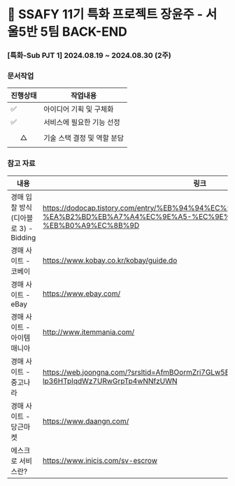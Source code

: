 # :round_pushpin: SSAFY 11기 특화 프로젝트 장윤주 - 서울5반 5팀 BACK-END

### [특화-Sub PJT 1] 2024.08.19 ~ 2024.08.30 (2주)

### 문서작업
|진행상태|작업내용|
|----|----|
|:white_check_mark:|아이디어 기획 및 구체화|
|:white_check_mark:|서비스에 필요한 기능 선정|
|$$\triangle$$|기술 스택 결정 및 역할 분담|


### 참고 자료
|내용|링크|
|----|----|
|경매 입찰 방식(디아블로 3) - Bidding|https://dodocap.tistory.com/entry/%EB%94%94%EC%95%84%EB%B8%94%EB%A1%9C3-%EA%B2%BD%EB%A7%A4%EC%9E%A5-%EC%9E%85%EC%B0%B0-%EB%B0%A9%EC%8B%9D|
|경매 사이트 - 코베이|https://www.kobay.co.kr/kobay/guide.do|
|경매 사이트 - eBay|https://www.ebay.com/|
|경매 사이트 - 아이템매니아|http://www.itemmania.com/|
|경매 사이트 - 중고나라|https://web.joongna.com/?srsltid=AfmBOormZri7GLw5BqeslPpqk-lp36HTpIqdWz7URwGrpTp4wNNfzUWN|
|경매 사이트 - 당근마켓|https://www.daangn.com/|
|에스크로 서비스란?|https://www.inicis.com/sv-escrow|



